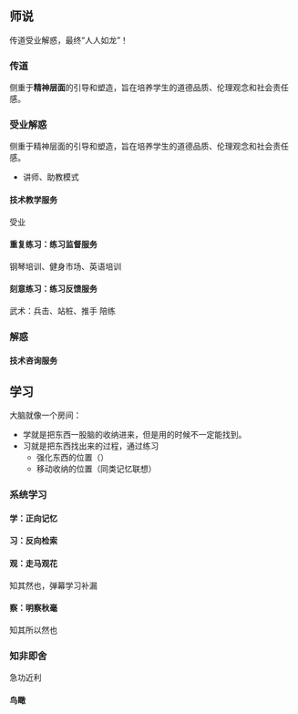 
## 师说

传道受业解惑，最终“人人如龙”！

### 传道
侧重于**精神层面**的引导和塑造，旨在培养学生的道德品质、伦理观念和社会责任感。
### 受业解惑
侧重于精神层面的引导和塑造，旨在培养学生的道德品质、伦理观念和社会责任感。

- 讲师、助教模式
#### 技术教学服务
受业

#### 重复练习：练习监督服务
钢琴培训、健身市场、英语培训
#### 刻意练习：练习反馈服务
武术：兵击、站桩、推手
陪练
### 解惑
#### 技术咨询服务

## 学习
大脑就像一个房间：
- 学就是把东西一股脑的收纳进来，但是用的时候不一定能找到。
- 习就是把东西找出来的过程，通过练习
	- 强化东西的位置（）
	- 移动收纳的位置（同类记忆联想）
### 系统学习
#### 学：正向记忆

#### 习：反向检索

#### 观：走马观花
知其然也，弹幕学习补漏

#### 察：明察秋毫
知其所以然也
### 知非即舍
急功近利

#### 鸟瞰



